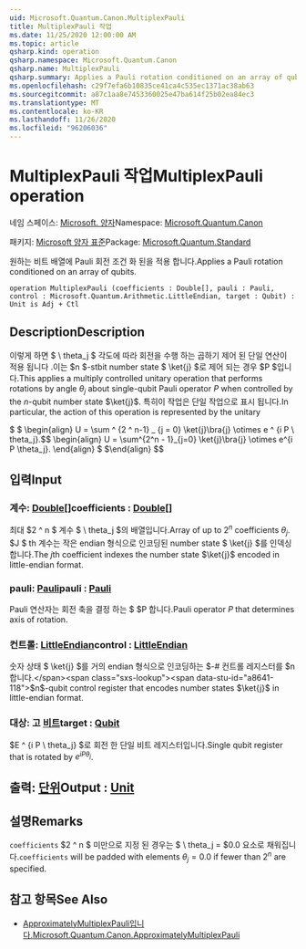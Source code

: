 ```yaml
---
uid: Microsoft.Quantum.Canon.MultiplexPauli
title: MultiplexPauli 작업
ms.date: 11/25/2020 12:00:00 AM
ms.topic: article
qsharp.kind: operation
qsharp.namespace: Microsoft.Quantum.Canon
qsharp.name: MultiplexPauli
qsharp.summary: Applies a Pauli rotation conditioned on an array of qubits.
ms.openlocfilehash: c29f7efa6b10835ce41ca4c535ec1371ac38ab63
ms.sourcegitcommit: a87c1aa8e7453360025e47ba614f25b02ea84ec3
ms.translationtype: MT
ms.contentlocale: ko-KR
ms.lasthandoff: 11/26/2020
ms.locfileid: "96206036"
---
```

# <a name="multiplexpauli-operation"></a><span data-ttu-id="a8641-102">MultiplexPauli 작업</span><span class="sxs-lookup"><span data-stu-id="a8641-102">MultiplexPauli operation</span></span>

<span data-ttu-id="a8641-103">네임 스페이스: [Microsoft. 양자](xref:Microsoft.Quantum.Canon)</span><span class="sxs-lookup"><span data-stu-id="a8641-103">Namespace: [Microsoft.Quantum.Canon](xref:Microsoft.Quantum.Canon)</span></span>

<span data-ttu-id="a8641-104">패키지: [Microsoft 양자 표준](https://nuget.org/packages/Microsoft.Quantum.Standard)</span><span class="sxs-lookup"><span data-stu-id="a8641-104">Package: [Microsoft.Quantum.Standard](https://nuget.org/packages/Microsoft.Quantum.Standard)</span></span>


<span data-ttu-id="a8641-105">원하는 비트 배열에 Pauli 회전 조건 화 된을 적용 합니다.</span><span class="sxs-lookup"><span data-stu-id="a8641-105">Applies a Pauli rotation conditioned on an array of qubits.</span></span>

```qsharp
operation MultiplexPauli (coefficients : Double[], pauli : Pauli, control : Microsoft.Quantum.Arithmetic.LittleEndian, target : Qubit) : Unit is Adj + Ctl
```


## <a name="description"></a><span data-ttu-id="a8641-106">Description</span><span class="sxs-lookup"><span data-stu-id="a8641-106">Description</span></span>

<span data-ttu-id="a8641-107">이렇게 하면 $ \ theta_j $ 각도에 따라 회전을 수행 하는 곱하기 제어 된 단일 연산이 적용 됩니다 .이는 $n $-stbit number state $ \ket{j} $로 제어 되는 경우 $P $입니다.</span><span class="sxs-lookup"><span data-stu-id="a8641-107">This applies a multiply controlled unitary operation that performs rotations by angle $\theta_j$ about single-qubit Pauli operator $P$ when controlled by the $n$-qubit number state $\ket{j}$.</span></span>
<span data-ttu-id="a8641-108">특히이 작업은 단일 작업으로 표시 됩니다.</span><span class="sxs-lookup"><span data-stu-id="a8641-108">In particular, the action of this operation is represented by the unitary</span></span>

<span data-ttu-id="a8641-109">$ $ \begin{align} U = \sum ^ {2 ^ n-1} _ {j = 0} \ket{j}\bra{j} \otimes e ^ {i P \ theta_j}.</span><span class="sxs-lookup"><span data-stu-id="a8641-109">$$ \begin{align} U = \sum^{2^n - 1}_{j=0} \ket{j}\bra{j} \otimes e^{i P \theta_j}.</span></span>
<span data-ttu-id="a8641-110">\end{align} $ $</span><span class="sxs-lookup"><span data-stu-id="a8641-110">\end{align} $$</span></span>

## <a name="input"></a><span data-ttu-id="a8641-111">입력</span><span class="sxs-lookup"><span data-stu-id="a8641-111">Input</span></span>

### <a name="coefficients--double"></a><span data-ttu-id="a8641-112">계수: [Double](xref:microsoft.quantum.lang-ref.double)[]</span><span class="sxs-lookup"><span data-stu-id="a8641-112">coefficients : [Double](xref:microsoft.quantum.lang-ref.double)[]</span></span>

<span data-ttu-id="a8641-113">최대 $2 ^ n $ 계수 $ \ theta_j $의 배열입니다.</span><span class="sxs-lookup"><span data-stu-id="a8641-113">Array of up to $2^n$ coefficients $\theta_j$.</span></span> <span data-ttu-id="a8641-114">$J $ th 계수는 작은 endian 형식으로 인코딩된 number state $ \ket{j} $를 인덱싱합니다.</span><span class="sxs-lookup"><span data-stu-id="a8641-114">The $j$th coefficient indexes the number state $\ket{j}$ encoded in little-endian format.</span></span>


### <a name="pauli--pauli"></a><span data-ttu-id="a8641-115">pauli: [Pauli](xref:microsoft.quantum.lang-ref.pauli)</span><span class="sxs-lookup"><span data-stu-id="a8641-115">pauli : [Pauli](xref:microsoft.quantum.lang-ref.pauli)</span></span>

<span data-ttu-id="a8641-116">Pauli 연산자는 회전 축을 결정 하는 $ $P 합니다.</span><span class="sxs-lookup"><span data-stu-id="a8641-116">Pauli operator $P$ that determines axis of rotation.</span></span>


### <a name="control--littleendian"></a><span data-ttu-id="a8641-117">컨트롤: [LittleEndian](xref:Microsoft.Quantum.Arithmetic.LittleEndian)</span><span class="sxs-lookup"><span data-stu-id="a8641-117">control : [LittleEndian](xref:Microsoft.Quantum.Arithmetic.LittleEndian)</span></span>

<span data-ttu-id="a8641-118">숫자 상태 $ \ket{j} $를 거의 endian 형식으로 인코딩하는 $-# 컨트롤 레지스터를 $n 합니다.</span><span class="sxs-lookup"><span data-stu-id="a8641-118">$n$-qubit control register that encodes number states $\ket{j}$ in little-endian format.</span></span>


### <a name="target--qubit"></a><span data-ttu-id="a8641-119">대상: 고 [비트](xref:microsoft.quantum.lang-ref.qubit)</span><span class="sxs-lookup"><span data-stu-id="a8641-119">target : [Qubit](xref:microsoft.quantum.lang-ref.qubit)</span></span>

<span data-ttu-id="a8641-120">$E ^ {i P \ theta_j} $로 회전 한 단일 비트 레지스터입니다.</span><span class="sxs-lookup"><span data-stu-id="a8641-120">Single qubit register that is rotated by $e^{i P \theta_j}$.</span></span>



## <a name="output--unit"></a><span data-ttu-id="a8641-121">출력: [단위](xref:microsoft.quantum.lang-ref.unit)</span><span class="sxs-lookup"><span data-stu-id="a8641-121">Output : [Unit](xref:microsoft.quantum.lang-ref.unit)</span></span>



## <a name="remarks"></a><span data-ttu-id="a8641-122">설명</span><span class="sxs-lookup"><span data-stu-id="a8641-122">Remarks</span></span>

<span data-ttu-id="a8641-123">`coefficients` $2 ^ n $ 미만으로 지정 된 경우는 $ \ theta_j = $0.0 요소로 채워집니다.</span><span class="sxs-lookup"><span data-stu-id="a8641-123">`coefficients` will be padded with elements $\theta_j = 0.0$ if fewer than $2^n$ are specified.</span></span>

## <a name="see-also"></a><span data-ttu-id="a8641-124">참고 항목</span><span class="sxs-lookup"><span data-stu-id="a8641-124">See Also</span></span>

- [<span data-ttu-id="a8641-125">ApproximatelyMultiplexPauli입니다.</span><span class="sxs-lookup"><span data-stu-id="a8641-125">Microsoft.Quantum.Canon.ApproximatelyMultiplexPauli</span></span>](xref:Microsoft.Quantum.Canon.ApproximatelyMultiplexPauli)